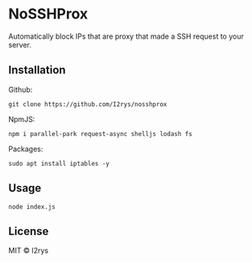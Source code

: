 # NoSSHProx
Automatically block IPs that are proxy that made a SSH request to your server.

## Installation
Github:
```
git clone https://github.com/I2rys/nosshprox
```

NpmJS:
```
npm i parallel-park request-async shelljs lodash fs
```

Packages:
```
sudo apt install iptables -y
```

## Usage
```
node index.js
```

## License
MIT © I2rys